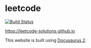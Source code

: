 # leetcode

[![Build Status](https://travis-ci.com/leetcode-solutions/leetcode-solutions.github.io.svg?branch=main)](https://travis-ci.com/leetcode-solutions/leetcode-solutions.github.io)

https://leetcode-solutions.github.io

This website is built using [Docusaurus 2](https://docusaurus.io/).